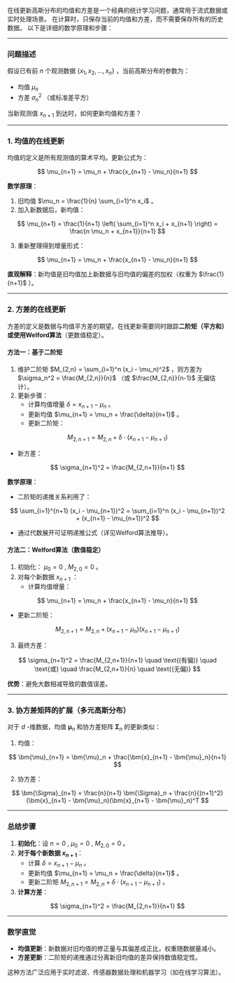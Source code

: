 在线更新高斯分布的均值和方差是一个经典的统计学习问题，通常用于流式数据或实时处理场景。
在计算时，只保存当前的均值和方差，而不需要保存所有的历史数据。
以下是详细的数学原理和步骤：

---

### **问题描述**
假设已有前  $n$  个观测数据  $\{x_1, x_2, \dots, x_n\}$ ，当前高斯分布的参数为：
- 均值  $\mu_n$
- 方差  $\sigma_n^2$ （或标准差平方）

当新观测值  $x_{n+1}$  到达时，如何更新均值和方差？

---

### **1. 均值的在线更新**
均值的定义是所有观测值的算术平均。更新公式为：

$$
\mu_{n+1} = \mu_n + \frac{x_{n+1} - \mu_n}{n+1}
$$


**数学原理**：
1. 旧均值  $\mu_n = \frac{1}{n} \sum_{i=1}^n x_i$ 。
2. 加入新数据后，新均值：

$$
   \mu_{n+1} = \frac{1}{n+1} \left( \sum_{i=1}^n x_i + x_{n+1} \right) = \frac{n \mu_n + x_{n+1}}{n+1}
   $$

3. 重新整理得到增量形式：

$$
   \mu_{n+1} = \mu_n + \frac{x_{n+1} - \mu_n}{n+1}
   $$


**直观解释**：新均值是旧均值加上新数据与旧均值的偏差的加权（权重为  $\frac{1}{n+1}$ ）。

---

### **2. 方差的在线更新**
方差的定义是数据与均值平方差的期望。在线更新需要同时跟踪**二阶矩（平方和）**或使用**Welford算法**（更数值稳定）。

#### **方法一：基于二阶矩**
1. 维护二阶矩  $M_{2,n} = \sum_{i=1}^n (x_i - \mu_n)^2$ ，则方差为  $\sigma_n^2 = \frac{M_{2,n}}{n}$ （或  $\frac{M_{2,n}}{n-1}$  无偏估计）。
2. 更新步骤：
   - 计算均值增量  $\delta = x_{n+1} - \mu_n$ 。
   - 更新均值  $\mu_{n+1} = \mu_n + \frac{\delta}{n+1}$ 。
   - 更新二阶矩：

$$
     M_{2,n+1} = M_{2,n} + \delta \cdot (x_{n+1} - \mu_{n+1})
     $$

   - 新方差：

$$
     \sigma_{n+1}^2 = \frac{M_{2,n+1}}{n+1}
     $$


**数学原理**：
- 二阶矩的递推关系利用了：

$$
  \sum_{i=1}^{n+1} (x_i - \mu_{n+1})^2 = \sum_{i=1}^n (x_i - \mu_{n+1})^2 + (x_{n+1} - \mu_{n+1})^2
  $$

- 通过代数展开可证明递推公式（详见Welford算法推导）。

#### **方法二：Welford算法（数值稳定）**
1. 初始化： $\mu_0 = 0$ ,  $M_{2,0} = 0$ 。
2. 对每个新数据  $x_{n+1}$ ：
   - 计算均值增量：

$$
     \mu_{n+1} = \mu_n + \frac{x_{n+1} - \mu_n}{n+1}
     $$

   - 更新二阶矩：

$$
     M_{2,n+1} = M_{2,n} + (x_{n+1} - \mu_n)(x_{n+1} - \mu_{n+1})
     $$

3. 最终方差：

$$
   \sigma_{n+1}^2 = \frac{M_{2,n+1}}{n+1} \quad \text{(有偏)} \quad \text{或} \quad \frac{M_{2,n+1}}{n} \quad \text{(无偏)}
   $$


**优势**：避免大数相减导致的数值误差。

---

### **3. 协方差矩阵的扩展（多元高斯分布）**
对于  $d$ -维数据，均值  $\bm{\mu}_n$  和协方差矩阵  $\bm{\Sigma}_n$  的更新类似：
1. 均值：

$$
   \bm{\mu}_{n+1} = \bm{\mu}_n + \frac{\bm{x}_{n+1} - \bm{\mu}_n}{n+1}
   $$

2. 协方差：

$$
   \bm{\Sigma}_{n+1} = \frac{n}{n+1} \bm{\Sigma}_n + \frac{n}{(n+1)^2} (\bm{x}_{n+1} - \bm{\mu}_n)(\bm{x}_{n+1} - \bm{\mu}_n)^T
   $$


---

### **总结步骤**
1. **初始化**：设  $n = 0$ ,  $\mu_0 = 0$ ,  $M_{2,0} = 0$ 。
2. **对于每个新数据  $x_{n+1}$**：
   - 计算  $\delta = x_{n+1} - \mu_n$ 。
   - 更新均值  $\mu_{n+1} = \mu_n + \frac{\delta}{n+1}$ 。
   - 更新二阶矩  $M_{2,n+1} = M_{2,n} + \delta \cdot (x_{n+1} - \mu_{n+1})$ 。
3. **计算方差**：

$$
   \sigma_{n+1}^2 = \frac{M_{2,n+1}}{n+1}
   $$


---

### **数学直觉**
- **均值更新**：新数据对旧均值的修正量与其偏差成正比，权重随数据量减小。
- **方差更新**：二阶矩的递推通过分离新旧均值的差异保持数值稳定性。

这种方法广泛应用于实时滤波、传感器数据处理和机器学习（如在线学习算法）。
